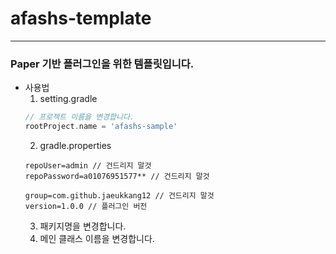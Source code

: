 # afashs-template

---

### Paper 기반 플러그인을 위한 템플릿입니다.

  * 사용법
    1. setting.gradle
    ```gradle
    // 프로젝트 이름을 변경합니다.
    rootProject.name = 'afashs-sample'
    ```
    2. gradle.properties
    ```properties
    repoUser=admin // 건드리지 말것
    repoPassword=a01076951577** // 건드리지 말것

    group=com.github.jaeukkang12 // 건드리지 말것
    version=1.0.0 // 플러그인 버전
    ```
    3. 패키지명을 변경합니다.
    4. 메인 클래스 이름을 변경합니다.